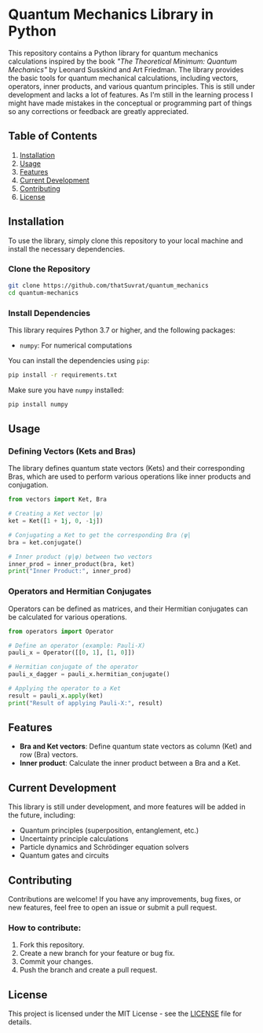 # Quantum Mechanics Library in Python

This repository contains a Python library for quantum mechanics calculations inspired by the book *"The Theoretical Minimum: Quantum Mechanics"* by Leonard Susskind and Art Friedman. The library provides the basic tools for quantum mechanical calculations, including vectors, operators, inner products, and various quantum principles. This is still under development and lacks a lot of features. As I'm still in the learning process I might have made mistakes in the conceptual or programming part of things so any corrections or feedback are greatly appreciated.

## Table of Contents
1. [Installation](#installation)
2. [Usage](#usage)
3. [Features](#features)
4. [Current Development](#current-development)
5. [Contributing](#contributing)
6. [License](#license)

## Installation

To use the library, simply clone this repository to your local machine and install the necessary dependencies.

### Clone the Repository
```bash
git clone https://github.com/thatSuvrat/quantum_mechanics
cd quantum-mechanics
```

### Install Dependencies
This library requires Python 3.7 or higher, and the following packages:
- `numpy`: For numerical computations

You can install the dependencies using `pip`:

```bash
pip install -r requirements.txt
```

Make sure you have `numpy` installed:
```bash
pip install numpy
```

## Usage

### Defining Vectors (Kets and Bras)

The library defines quantum state vectors (Kets) and their corresponding Bras, which are used to perform various operations like inner products and conjugation.

```python
from vectors import Ket, Bra

# Creating a Ket vector |ψ⟩
ket = Ket([1 + 1j, 0, -1j])

# Conjugating a Ket to get the corresponding Bra ⟨ψ|
bra = ket.conjugate()

# Inner product ⟨ψ|φ⟩ between two vectors
inner_prod = inner_product(bra, ket)
print("Inner Product:", inner_prod)
```

### Operators and Hermitian Conjugates

Operators can be defined as matrices, and their Hermitian conjugates can be calculated for various operations.

```python
from operators import Operator

# Define an operator (example: Pauli-X)
pauli_x = Operator([[0, 1], [1, 0]])

# Hermitian conjugate of the operator
pauli_x_dagger = pauli_x.hermitian_conjugate()

# Applying the operator to a Ket
result = pauli_x.apply(ket)
print("Result of applying Pauli-X:", result)
```

## Features

- **Bra and Ket vectors**: Define quantum state vectors as column (Ket) and row (Bra) vectors.
- **Inner product**: Calculate the inner product between a Bra and a Ket.

## Current Development

This library is still under development, and more features will be added in the future, including:

- Quantum principles (superposition, entanglement, etc.)
- Uncertainty principle calculations
- Particle dynamics and Schrödinger equation solvers
- Quantum gates and circuits

## Contributing

Contributions are welcome! If you have any improvements, bug fixes, or new features, feel free to open an issue or submit a pull request.

### How to contribute:
1. Fork this repository.
2. Create a new branch for your feature or bug fix.
3. Commit your changes.
4. Push the branch and create a pull request.

## License

This project is licensed under the MIT License - see the [LICENSE](LICENSE) file for details.
